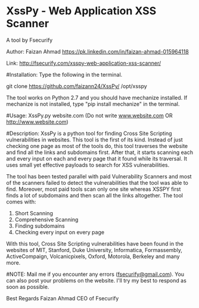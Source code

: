 # XssPy - Web Application XSS Scanner
A tool by Fsecurify

Author: Faizan Ahmad 
https://pk.linkedin.com/in/faizan-ahmad-015964118

Link: http://fsecurify.com/xsspy-web-application-xss-scanner/

#Installation: 
Type the following in the terminal.

git clone https://github.com/faizann24/XssPy/ /opt/xsspy

The tool works on Python 2.7 and you should have mechanize installed. If mechanize is not installed, type "pip install mechanize" in the terminal.

#Usage: 
XssPy.py website.com (Do not write www.website.com OR http://www.website.com)

#Description: 
XssPy is a python tool for finding Cross Site Scripting vulnerabilities in websites. This tool is the first of its kind. Instead of just checking one page as most of the tools do, this tool traverses the website and find all the links and subdomains first. After that, it starts scanning each and every input on each and every page that it found while its traversal. It uses small yet effective payloads to search for XSS vulnerabilities. 

The tool has been tested parallel with paid Vulnerability Scanners and most of the scanners failed to detect the vulnerabilities that the tool was able to find. Moreover, most paid tools scan only one site whereas XSSPY first finds a lot of subdomains and then scan all the links altogether. The tool comes with:

1) Short Scanning
2) Comprehensive Scanning
3) Finding subdomains
4) Checking every input on every page

With this tool, Cross Site Scripting vulnerabilities have been found in the websites of MIT, Stanford, Duke University, Informatica, Formassembly, ActiveCompaign, Volcanicpixels, Oxford, Motorola, Berkeley and many more.


#NOTE: 
Mail me if you encounter any errors (fsecurify@gmail.com). You can also post your problems on the website. I'll try my best to respond as soon as possible.

Best Regards
Faizan Ahmad
CEO of Fsecurify
